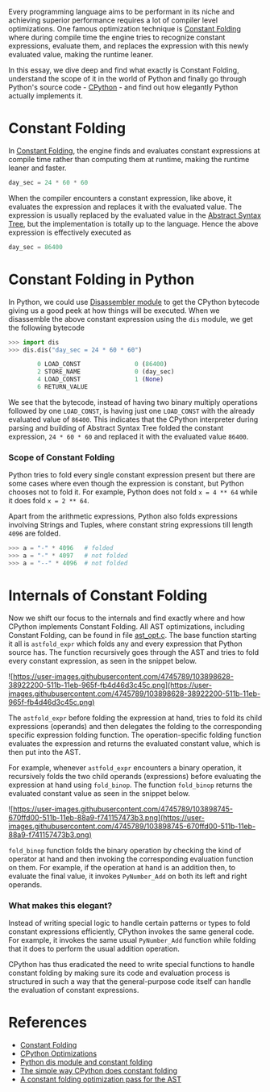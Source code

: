 Every programming language aims to be performant in its niche and achieving superior performance requires a lot of compiler level optimizations. One famous optimization technique is [Constant Folding](https://en.wikipedia.org/wiki/Constant_folding) where during compile time the engine tries to recognize constant expressions, evaluate them, and replaces the expression with this newly evaluated value, making the runtime leaner.

In this essay, we dive deep and find what exactly is Constant Folding, understand the scope of it in the world of Python and finally go through Python's source code - [CPython](https://github.com/python/cpython/) - and find out how elegantly Python actually implements it.

# Constant Folding

In [Constant Folding](https://en.wikipedia.org/wiki/Constant_folding), the engine finds and evaluates constant expressions at compile time rather than computing them at runtime, making the runtime leaner and faster.

```python
day_sec = 24 * 60 * 60
```

When the compiler encounters a constant expression, like above, it evaluates the expression and replaces it with the evaluated value. The expression is usually replaced by the evaluated value in the [Abstract Syntax Tree](https://en.wikipedia.org/wiki/Abstract_syntax_tree), but the implementation is totally up to the language. Hence the above expression is effectively executed as

```python
day_sec = 86400
```

# Constant Folding in Python

In Python, we could use [Disassembler module](https://docs.python.org/3/library/dis.html#module-dis) to get the CPython bytecode giving us a good peek at how things will be executed. When we disassemble the above constant expression using the `dis` module, we get the following bytecode

```python
>>> import dis
>>> dis.dis("day_sec = 24 * 60 * 60")

        0 LOAD_CONST               0 (86400)
        2 STORE_NAME               0 (day_sec)
        4 LOAD_CONST               1 (None)
        6 RETURN_VALUE
```

We see that the bytecode, instead of having two binary multiply operations followed by one `LOAD_CONST`, is having just one `LOAD_CONST` with the already evaluated value of `86400`. This indicates that the CPython interpreter during parsing and building of Abstract Syntax Tree folded the constant expression, `24 * 60 * 60` and replaced it with the evaluated value `86400`.

### Scope of Constant Folding

Python tries to fold every single constant expression present but there are some cases where even though the expression is constant, but Python chooses not to fold it. For example, Python does not fold `x = 4 ** 64` while it does fold `x = 2 ** 64`. 

Apart from the arithmetic expressions, Python also folds expressions involving Strings and Tuples, where constant string expressions till length `4096` are folded.

```python
>>> a = "-" * 4096   # folded
>>> a = "-" * 4097   # not folded
>>> a = "--" * 4096  # not folded
```

# Internals of Constant Folding

Now we shift our focus to the internals and find exactly where and how CPython implements Constant Folding. All AST optimizations, including Constant Folding, can be found in file [ast_opt.c](https://github.com/python/cpython/blob/master/Python/ast_opt.c). The base function starting it all is `astfold_expr` which folds any and every expression that Python source has. The function recursively goes through the AST and tries to fold every constant expression, as seen in the snippet below.

![https://user-images.githubusercontent.com/4745789/103898628-38922200-511b-11eb-965f-fb4d46d3c45c.png](https://user-images.githubusercontent.com/4745789/103898628-38922200-511b-11eb-965f-fb4d46d3c45c.png)

The `astfold_expr` before folding the expression at hand, tries to fold its child expressions (operands) and then delegates the folding to the corresponding specific expression folding function. The operation-specific folding function evaluates the expression and returns the evaluated constant value, which is then put into the AST.

For example, whenever `astfold_expr` encounters a binary operation, it recursively folds the two child operands (expressions) before evaluating the expression at hand using `fold_binop`. The function `fold_binop` returns the evaluated constant value as seen in the snippet below.

![https://user-images.githubusercontent.com/4745789/103898745-670ffd00-511b-11eb-88a9-f741157473b3.png](https://user-images.githubusercontent.com/4745789/103898745-670ffd00-511b-11eb-88a9-f741157473b3.png)

`fold_binop` function folds the binary operation by checking the kind of operator at hand and then invoking the corresponding evaluation function on them. For example, if the operation at hand is an addition then, to evaluate the final value, it invokes `PyNumber_Add` on both its left and right operands.

### What makes this elegant?

Instead of writing special logic to handle certain patterns or types to fold constant expressions efficiently, CPython invokes the same general code. For example, it invokes the same usual `PyNumber_Add` function while folding that it does to perform the usual addition operation.

CPython has thus eradicated the need to write special functions to handle constant folding by making sure its code and evaluation process is structured in such a way that the general-purpose code itself can handle the evaluation of constant expressions.

# References

- [Constant Folding](https://en.wikipedia.org/wiki/Constant_folding)
- [CPython Optimizations](https://stummjr.org/post/cpython-optimizations/)
- [Python dis module and constant folding](https://yasoob.me/2019/02/26/python-dis-module-and-constant-folding/)
- [The simple way CPython does constant folding](https://utcc.utoronto.ca/~cks/space/blog/python/CPythonConstantFolding)
- [A constant folding optimization pass for the AST](https://bugs.python.org/issue1346238)

